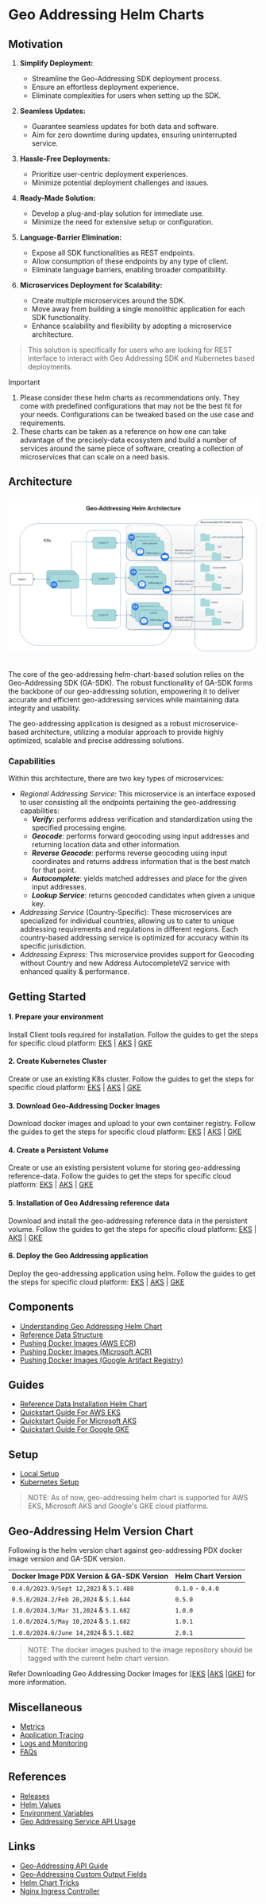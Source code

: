 # Geo Addressing Helm Charts

## Motivation

1. **Simplify Deployment:**
    - Streamline the Geo-Addressing SDK deployment process.
    - Ensure an effortless deployment experience.
    - Eliminate complexities for users when setting up the SDK.

2. **Seamless Updates:**
    - Guarantee seamless updates for both data and software.
    - Aim for zero downtime during updates, ensuring uninterrupted service.

3. **Hassle-Free Deployments:**
    - Prioritize user-centric deployment experiences.
    - Minimize potential deployment challenges and issues.

4. **Ready-Made Solution:**
    - Develop a plug-and-play solution for immediate use.
    - Minimize the need for extensive setup or configuration.

5. **Language-Barrier Elimination:**
    - Expose all SDK functionalities as REST endpoints.
    - Allow consumption of these endpoints by any type of client.
    - Eliminate language barriers, enabling broader compatibility.

6. **Microservices Deployment for Scalability:**
    - Create multiple microservices around the SDK.
    - Move away from building a single monolithic application for each SDK functionality.
    - Enhance scalability and flexibility by adopting a microservice architecture.

> This solution is specifically for users who are looking for REST interface to interact with Geo Addressing SDK and
> Kubernetes based deployments.


> [!IMPORTANT]
> 1. Please consider these helm charts as recommendations only. They come with predefined configurations that may not be
     the best fit for your needs. Configurations can be tweaked based on the use case and requirements.
> 2. These charts can be taken as a reference on how one can take advantage of the precisely-data ecosystem and build a
     number of services around the same piece of software, creating a collection of microservices that can scale on a
     need basis.

## Architecture

![architecture.png](images/geoaddressing_architecture.png)

<br>The core of the geo-addressing helm-chart-based solution relies on the Geo-Addressing SDK (GA-SDK). The robust
functionality of GA-SDK forms the backbone of our geo-addressing solution, empowering it to deliver accurate and
efficient
geo-addressing services while maintaining data integrity and usability.

The geo-addressing application is designed as a robust microservice-based architecture, utilizing a modular approach to
provide highly optimized, scalable and precise addressing solutions.

### Capabilities

Within this architecture, there are two key types of microservices:

- _Regional Addressing Service_: This microservice is an interface exposed to user consisting all the endpoints
  pertaining the geo-addressing capabilities:
    - **_Verify_**: performs address verification and standardization using the specified processing engine.
    - **_Geocode_**: performs forward geocoding using input addresses and returning location data and other information.
    - **_Reverse Geocode_**: performs reverse geocoding using input coordinates and returns address information that is
      the best match for that point.
    - **_Autocomplete_**: yields matched addresses and place for the given input addresses.
    - **_Lookup Service_**: returns geocoded candidates when given a unique key.
- _Addressing Service_ (Country-Specific): These microservices are specialized for individual countries, allowing us to
  cater to unique addressing requirements and regulations in different regions. Each country-based addressing service is
  optimized for accuracy within its specific jurisdiction.
- _Addressing Express_: This microservice provides support for Geocoding without Country and new Address AutocompleteV2
  service with enhanced quality & performance.

## Getting Started

#### 1. Prepare your environment

Install Client tools required for installation. Follow the guides to get the steps for specific cloud
platform:
[EKS](docs/guides/eks/QuickStartEKS.md#step-1-prepare-your-environment)
| [AKS](docs/guides/aks/QuickStartAKS.md#step-1-before-you-begin)
| [GKE](docs/guides/gke/QuickStartGKE.md#step-1-before-you-begin)

#### 2. Create Kubernetes Cluster

Create or use an existing K8s cluster. Follow the guides to get the steps for specific cloud platform:
[EKS](docs/guides/eks/QuickStartEKS.md#step-2-create-the-eks-cluster)
| [AKS](docs/guides/aks/QuickStartAKS.md#step-2-create-the-aks-cluster)
| [GKE](docs/guides/gke/QuickStartGKE.md#step-2-create-the-gke-cluster)

#### 3. Download Geo-Addressing Docker Images

Download docker images and upload to your own container registry. Follow the guides to get the steps for specific cloud
platform:
[EKS](docs/guides/eks/QuickStartEKS.md#step-3-download-geo-addressing-docker-images)
| [AKS](docs/guides/aks/QuickStartAKS.md#step-3-download-geo-addressing-docker-images)
| [GKE](docs/guides/gke/QuickStartGKE.md#step-3-download-geo-addressing-docker-images)

#### 4. Create a Persistent Volume

Create or use an existing persistent volume for storing geo-addressing reference-data. Follow the guides to get the
steps for specific cloud platform:
[EKS](docs/guides/eks/QuickStartEKS.md#step-4-create-elastic-file-system-efs)
| [AKS](docs/guides/aks/QuickStartAKS.md#step-4-create-and-configure-azure-files-share)
| [GKE](docs/guides/gke/QuickStartGKE.md#step-4-create-and-configure-google-filestore)

#### 5. Installation of Geo Addressing reference data

Download and install the geo-addressing reference data in the persistent volume. Follow the guides to get the steps for
specific cloud platform:
[EKS](docs/guides/eks/QuickStartEKS.md#step-5-installation-of-reference-data)
| [AKS](docs/guides/aks/QuickStartAKS.md#step-5-installation-of-reference-data)
| [GKE](docs/guides/gke/QuickStartGKE.md#step-5-installation-of-reference-data)

#### 6. Deploy the Geo Addressing application

Deploy the geo-addressing application using helm. Follow the guides to get the steps for specific cloud platform:
[EKS](docs/guides/eks/QuickStartEKS.md#step-6-installation-of-geo-addressing-helm-chart)
| [AKS](docs/guides/aks/QuickStartAKS.md#step-6-installation-of-geo-addressing-helm-chart)
| [GKE](docs/guides/gke/QuickStartGKE.md#step-6-installation-of-geo-addressing-helm-chart)

## Components

- [Understanding Geo Addressing Helm Chart](charts/component-charts/geo-addressing-generic/README.md#understanding-geo-addressing-helm-charts)
- [Reference Data Structure](docs/ReferenceData.md)
- [Pushing Docker Images (AWS ECR)](docs/guides/eks/QuickStartEKS.md#step-3-download-geo-addressing-docker-images)
- [Pushing Docker Images (Microsoft ACR)](docs/guides/aks/QuickStartAKS.md#step-3-download-geo-addressing-docker-images)
- [Pushing Docker Images (Google Artifact Registry)](docs/guides/gke/QuickStartGKE.md#step-3-download-geo-addressing-docker-images)

## Guides

- [Reference Data Installation Helm Chart](charts/component-charts/reference-data-setup-generic/README.md)
- [Quickstart Guide For AWS EKS](docs/guides/eks/QuickStartEKS.md)
- [Quickstart Guide For Microsoft AKS](docs/guides/aks/QuickStartAKS.md)
- [Quickstart Guide For Google GKE](docs/guides/gke/QuickStartGKE.md)

## Setup

- [Local Setup](docker-desktop/README.md)
- [Kubernetes Setup](charts/component-charts/geo-addressing-generic/README.md)

> NOTE: As of now, geo-addressing helm chart is supported for AWS EKS, Microsoft AKS and Google's GKE cloud platforms.

## Geo-Addressing Helm Version Chart

Following is the helm version chart against geo-addressing PDX docker image version and GA-SDK version.

| Docker Image PDX Version & GA-SDK Version | Helm Chart Version |
|-------------------------------------------|--------------------|
| `0.4.0/2023.9/Sept 12,2023` & `5.1.488`   | `0.1.0` - `0.4.0`️ |
| `0.5.0/2024.2/Feb 20,2024` & `5.1.644`    | `0.5.0`️           |
| `1.0.0/2024.3/Mar 31,2024` & `5.1.682`    | `1.0.0`️           |
| `1.0.0/2024.5/May 10,2024` & `5.1.682`    | `1.0.1`️           |
| `1.0.0/2024.6/June 14,2024` & `5.1.682`   | `2.0.1`️           |

> NOTE: The docker images pushed to the image repository should be tagged with the current helm chart version.

Refer Downloading Geo Addressing Docker Images
for [[EKS](docs/guides/eks/QuickStartEKS.md#step-3-download-geo-addressing-docker-images) |[AKS](/docs/guides/aks/QuickStartAKS.md#step-3-download-geo-addressing-docker-images) |[GKE](/docs/guides/gke/QuickStartGKE.md#step-3-download-geo-addressing-docker-images)]
for more information.

## Miscellaneous

- [Metrics](docs/MetricsAndTraces.md#generating-insights-from-metrics)
- [Application Tracing](docs/MetricsAndTraces.md#generating-insights-from-metrics)
- [Logs and Monitoring](docs/MetricsAndTraces.md#generating-insights-from-metrics)
- [FAQs](docs/faq/FAQs.md)

## References

- [Releases](https://github.com/PreciselyData/cloudnative-geocoding-helm/releases)
- [Helm Values](charts/component-charts/geo-addressing-generic/README.md#helm-values)
- [Environment Variables](charts/component-charts/geo-addressing-generic/README.md#environment-variables)
- [Geo Addressing Service API Usage](charts/component-charts/geo-addressing-generic/README.md#geo-addressing-service-api-usage)

## Links

- [Geo-Addressing API Guide](https://docs.precisely.com/docs/sftw/ggs/5.0/en/webhelp/GeoAddressingSDKDeveloperGuide/GlobalGeocodingGuide/source/AddressingAPI/addressing_api_title.html)
- [Geo-Addressing Custom Output Fields](https://docs.precisely.com/docs/sftw/ggs/5.0/en/webhelp/GeoAddressingSDKDeveloperGuide/GlobalGeocodingGuide/source/CustomFields/global_custom_output_fields_all_countries.html)
- [Helm Chart Tricks](https://helm.sh/docs/howto/charts_tips_and_tricks/)
- [Nginx Ingress Controller](https://docs.nginx.com/nginx-ingress-controller/)
